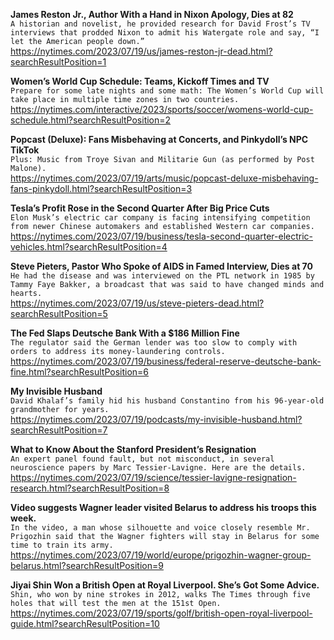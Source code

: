 **James Reston Jr., Author With a Hand in Nixon Apology, Dies at 82**\
`A historian and novelist, he provided research for David Frost’s TV interviews that prodded Nixon to admit his Watergate role and say, “I let the American people down.”`\
https://nytimes.com/2023/07/19/us/james-reston-jr-dead.html?searchResultPosition=1

**Women’s World Cup Schedule: Teams, Kickoff Times and TV**\
`Prepare for some late nights and some math: The Women’s World Cup will take place in multiple time zones in two countries.`\
https://nytimes.com/interactive/2023/sports/soccer/womens-world-cup-schedule.html?searchResultPosition=2

**Popcast (Deluxe): Fans Misbehaving at Concerts, and Pinkydoll’s NPC TikTok**\
`Plus: Music from Troye Sivan and Militarie Gun (as performed by Post Malone).`\
https://nytimes.com/2023/07/19/arts/music/popcast-deluxe-misbehaving-fans-pinkydoll.html?searchResultPosition=3

**Tesla’s Profit Rose in the Second Quarter After Big Price Cuts**\
`Elon Musk’s electric car company is facing intensifying competition from newer Chinese automakers and established Western car companies.`\
https://nytimes.com/2023/07/19/business/tesla-second-quarter-electric-vehicles.html?searchResultPosition=4

**Steve Pieters, Pastor Who Spoke of AIDS in Famed Interview, Dies at 70**\
`He had the disease and was interviewed on the PTL network in 1985 by Tammy Faye Bakker, a broadcast that was said to have changed minds and hearts.`\
https://nytimes.com/2023/07/19/us/steve-pieters-dead.html?searchResultPosition=5

**The Fed Slaps Deutsche Bank With a $186 Million Fine**\
`The regulator said the German lender was too slow to comply with orders to address its money-laundering controls.`\
https://nytimes.com/2023/07/19/business/federal-reserve-deutsche-bank-fine.html?searchResultPosition=6

**My Invisible Husband**\
`David Khalaf’s family hid his husband Constantino from his 96-year-old grandmother for years.`\
https://nytimes.com/2023/07/19/podcasts/my-invisible-husband.html?searchResultPosition=7

**What to Know About the Stanford President’s Resignation**\
`An expert panel found fault, but not misconduct, in several neuroscience papers by Marc Tessier-Lavigne. Here are the details.`\
https://nytimes.com/2023/07/19/science/tessier-lavigne-resignation-research.html?searchResultPosition=8

**Video suggests Wagner leader visited Belarus to address his troops this week.**\
`In the video, a man whose silhouette and voice closely resemble Mr. Prigozhin said that the Wagner fighters will stay in Belarus for some time to train its army.`\
https://nytimes.com/2023/07/19/world/europe/prigozhin-wagner-group-belarus.html?searchResultPosition=9

**Jiyai Shin Won a British Open at Royal Liverpool. She’s Got Some Advice.**\
`Shin, who won by nine strokes in 2012, walks The Times through five holes that will test the men at the 151st Open.`\
https://nytimes.com/2023/07/19/sports/golf/british-open-royal-liverpool-guide.html?searchResultPosition=10

